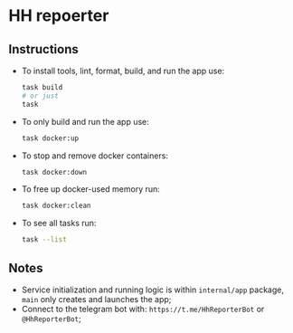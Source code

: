 # HH repoerter

## Instructions
- To install tools, lint, format, build, and run the app use:
    ```bash
    task build
    # or just
    task
    ```
- To only build and run the app use:
    ```bash
    task docker:up
    ```
- To stop and remove docker containers:
    ```bash
    task docker:down
    ```
- To free up docker-used memory run:
    ```bash
    task docker:clean
    ```
- To see all tasks run:
    ```bash
    task --list
    ```
## Notes

- Service initialization and running logic is within `internal/app` package, `main` only creates and launches the app;
- Connect to the telegram bot with: `https://t.me/HhReporterBot` or `@HhReporterBot`;
